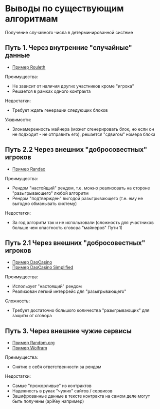 # Выводы по существующим алгоритмам

Получение случайного числа в детерминированной системе

## Путь 1. Через внутренние "случайные" данные

- [Пример Rouleth](rouleth_deployed.md)

Преимущества:
- Не зависит от наличия других участников кроме "игрока"
- Решается в рамках одного контракта

Недостатки:
- Требует ждать генерации следующих блоков

Уязвимости:
- Злонамеренность майнера (может сгенерировать блок, но если он не подходит - не отправить его), решается "сдвигом" номера блока

## Путь 2.2 Через внешних "добросовестных" игроков

- [Пример Randao](randao.md)

Преимущества:
- Рендом "настойщий" рендом, т.е. можно реализовать на стороне "разыгрывающего" любой алгоритм
- Рендом "подтвержден" выгодой разыгрывающего (т.е. ему не выгодно обманывать систему)

Недостатки:
- За год алгоритм так и не использовали (сложность для участников больше чем опастность сговора "майнеров" Пути 1)

## Путь 2.1 Через внешних "добросовестных" игроков

- [Пример DaoCasino](dao_casino.md)
- [Пример DaoCasino Simplified](dao_casino_simplest.md)

Преимущества:
- Использует "настоящий" рендом
- Реализован легкий интерфейс для "разыгрывающего"

Сложность:
- Требует достаточно большого количества "разыгрывающих" для защиты от сговора



## Путь 3. Через внешние чужие сервисы

- [Пример Random.org](dice_oraclized.md)
- [Пример Wolfram](wolfram_oracle.md)

Преимущества:
- Снятие с себя ответственности за рендом

Недостатки:
- Самые "прожорливые" из контрактов
- Надежность в руках "чужих" сайтов / сервисов
- Зашифрованные данные в тексте контракта на самом деле могут быть получены (apiKey например)